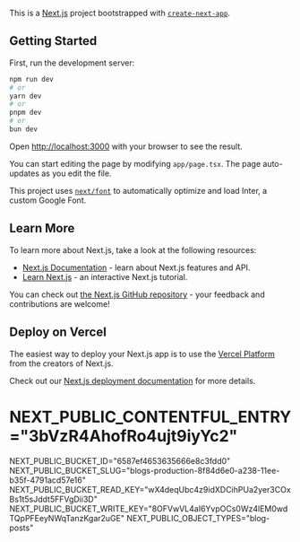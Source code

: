 This is a [Next.js](https://nextjs.org/) project bootstrapped with [`create-next-app`](https://github.com/vercel/next.js/tree/canary/packages/create-next-app).

## Getting Started

First, run the development server:

```bash
npm run dev
# or
yarn dev
# or
pnpm dev
# or
bun dev
```

Open [http://localhost:3000](http://localhost:3000) with your browser to see the result.

You can start editing the page by modifying `app/page.tsx`. The page auto-updates as you edit the file.

This project uses [`next/font`](https://nextjs.org/docs/basic-features/font-optimization) to automatically optimize and load Inter, a custom Google Font.

## Learn More

To learn more about Next.js, take a look at the following resources:

- [Next.js Documentation](https://nextjs.org/docs) - learn about Next.js features and API.
- [Learn Next.js](https://nextjs.org/learn) - an interactive Next.js tutorial.

You can check out [the Next.js GitHub repository](https://github.com/vercel/next.js/) - your feedback and contributions are welcome!

## Deploy on Vercel

The easiest way to deploy your Next.js app is to use the [Vercel Platform](https://vercel.com/new?utm_medium=default-template&filter=next.js&utm_source=create-next-app&utm_campaign=create-next-app-readme) from the creators of Next.js.

Check out our [Next.js deployment documentation](https://nextjs.org/docs/deployment) for more details.

# NEXT_PUBLIC_CONTENTFUL_ENTRY="3bVzR4AhofRo4ujt9iyYc2"

NEXT_PUBLIC_BUCKET_ID="6587ef4653635666e8c3fdd0"
NEXT_PUBLIC_BUCKET_SLUG="blogs-production-8f84d6e0-a238-11ee-b35f-4791acd57e16"
NEXT_PUBLIC_BUCKET_READ_KEY="wX4deqUbc4z9idXDCihPUa2yer3COxBs1t5sJddt5FFVgDii3D"
NEXT_PUBLIC_BUCKET_WRITE_KEY="8OFVwVL4aI6YvpOCs0Wz4lEM0wdTQpPFEeyNWqTanzKgar2uGE"
NEXT_PUBLIC_OBJECT_TYPES="blog-posts"
